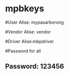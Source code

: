 # mpbkeys

#User
Alise: mypasarborong

#Vendor 
Alise: vendor

#Driver
Alise:mbpdriver


#Password for all
## Password: 123456
